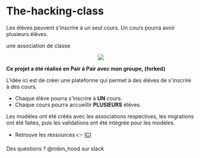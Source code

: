 # The-hacking-class
<p>Les élèves peuvent s'inscrire à un seul cours. Un cours pourra avoir plusieurs élèves.</p>
<p>une association de classe</p>

<p align="center"> <img src="https://upload.wikimedia.org/wikipedia/commons/thumb/6/62/Ruby_On_Rails_Logo.svg/200px-Ruby_On_Rails_Logo.svg.png" target="_blank"> </p>


**Ce projet a été réalisé en Pair à Pair avec mon groupe, (forked)**

L'idée ici est de créer une plateforme qui permet à des éléves de s'inscrire à des cours. 

- Chaque élève pourra s'inscrire à **UN** cours. 
- Chaque cours pourra accueillir **PLUSIEURS** éléves.

Les modèles ont été créés avec les associations respectives, les migrations ont été faites, puis les validations ont été intégrée pour les modèles.

- Retrouve les ressources :point_right: <a href="http://french.railstutorial.org/chapters/modeling-and-viewing-users-one#top">ICI </a>

Des questions ? @robin_hood sur slack 

